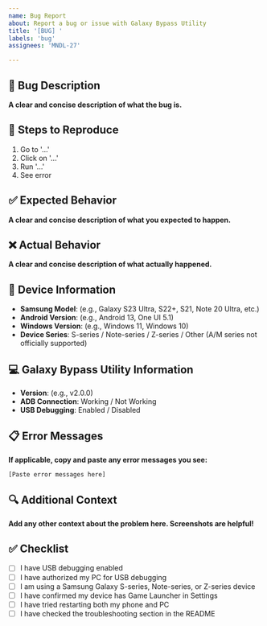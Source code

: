 ```yaml
---
name: Bug Report
about: Report a bug or issue with Galaxy Bypass Utility
title: '[BUG] '
labels: 'bug'
assignees: 'MNDL-27'

---
```


## 🐛 Bug Description
**A clear and concise description of what the bug is.**

## 🔄 Steps to Reproduce
1. Go to '...'
2. Click on '...'
3. Run '...'
4. See error

## ✅ Expected Behavior
**A clear and concise description of what you expected to happen.**

## ❌ Actual Behavior
**A clear and concise description of what actually happened.**

## 📱 Device Information
- **Samsung Model**: (e.g., Galaxy S23 Ultra, S22+, S21, Note 20 Ultra, etc.)
- **Android Version**: (e.g., Android 13, One UI 5.1)
- **Windows Version**: (e.g., Windows 11, Windows 10)
- **Device Series**: S-series / Note-series / Z-series / Other (A/M series not officially supported)

## 💻 Galaxy Bypass Utility Information
- **Version**: (e.g., v2.0.0)
- **ADB Connection**: Working / Not Working
- **USB Debugging**: Enabled / Disabled

## 📋 Error Messages
**If applicable, copy and paste any error messages you see:**
```
[Paste error messages here]
```

## 🔍 Additional Context
**Add any other context about the problem here. Screenshots are helpful!**

## ✅ Checklist
- [ ] I have USB debugging enabled
- [ ] I have authorized my PC for USB debugging
- [ ] I am using a Samsung Galaxy S-series, Note-series, or Z-series device
- [ ] I have confirmed my device has Game Launcher in Settings
- [ ] I have tried restarting both my phone and PC
- [ ] I have checked the troubleshooting section in the README